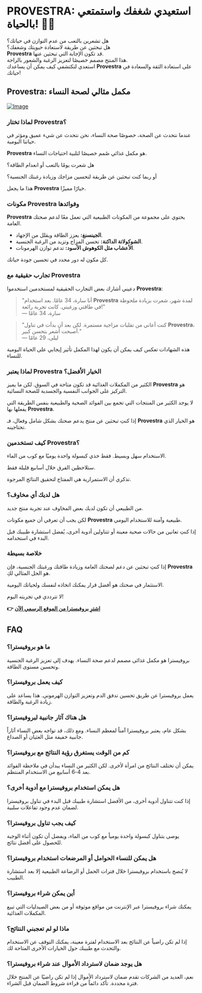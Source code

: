 # PROVESTRA: استعيدي شغفك واستمتعي بالحياة! 🌸✨

هل تشعرين بالتعب من عدم التوازن في حياتك؟  
هل تبحثين عن طريقة لاستعادة حيويتك وشغفك؟  
**Provestra** قد تكون الإجابة التي تبحثين عنها.  
هذا المنتج مصمم خصيصًا لتعزيز الرغبة والشعور بالراحة.  
استعدي لتكتشفي كيف يمكن أن يساعدك **Provestra** على استعادة الثقة والسعادة في حياتك!

## Provestra: مكمل مثالي لصحة النساء

[![Image](https://www2.sellhealth.com/42/provestra_a_3_2.jpg)](https://gchaffi.com/77XAdOgl)

### لماذا تختار Provestra؟

عندما نتحدث عن الصحة، خصوصًا صحة النساء، نحن نتحدث عن شيء عميق ومؤثر في حياتنا اليومية. 

**Provestra** هو مكمل غذائي صُمم خصيصًا لتلبية احتياجات النساء. 

هل شعرت يومًا بالتعب أو انعدام الطاقة؟ 

أو ربما كنت تبحثين عن طريقة لتحسين مزاجك وزيادة رغبتك الجنسية؟ 

هذا ما يجعل **Provestra** خيارًا مميزًا.

### مكونات Provestra وفوائدها

**Provestra** يحتوي على مجموعة من المكونات الطبيعية التي تعمل معًا لدعم صحتك العامة. 

- **الجينسنغ:** يعزز الطاقة ويقلل من الإجهاد.
- **الشوكولاتة الداكنة:** تحسن المزاج وتزيد من الرغبة الجنسية.
- **الأعشاب مثل الكوهوش الأسود:** تدعم توازن الهرمونات.

كل مكون له دور محدد في تحسين جودة حياتك.

### تجارب حقيقية مع Provestra

دعيني أشارك بعض التجارب الحقيقية لمستخدمين استخدموا **Provestra**:

> "أنا سارة، 34 عامًا. بعد استخدام **Provestra** لمدة شهر، شعرت بزيادة ملحوظة في طاقتي ورغبتي. كانت تجربة رائعة!"  
> — سارة، 34 عامًا

> "كنت أعاني من تقلبات مزاجية مستمرة. لكن بعد أن بدأت في تناول **Provestra**، أصبحت أشعر بتحسن كبير."  
> — ليلى، 29 عامًا

هذه الشهادات تعكس كيف يمكن أن يكون لهذا المكمل تأثير إيجابي على الحياة اليومية للنساء.

### لماذا يعتبر Provestra الخيار الأفضل؟

الكثير من المكملات الغذائية قد تكون متاحة في السوق. لكن ما يميز **Provestra** هو التركيز على الجوانب النفسية والجسدية للصحة النسائية.

لا يوجد الكثير من المنتجات التي تجمع بين الفوائد الصحية والطبيعية بنفس الطريقة التي يفعلها بها **Provestra**.

إذا كنتِ تبحثين عن منتج يدعم صحتك بشكل شامل وفعال، فـ **Provestra** هو الخيار الذي تحتاجينه.

### كيف تستخدمين Provestra؟

الاستخدام سهل وبسيط. فقط خذي كبسولة واحدة يوميًا مع كوب من الماء.

ستلاحظين الفرق خلال أسابيع قليلة فقط. 

تذكري أن الاستمرارية هي المفتاح لتحقيق النتائج المرجوة.

### هل لديك أي مخاوف؟

من الطبيعي أن تكون لديك بعض المخاوف عند تجربة منتج جديد. 

لكن يجب أن تعرفي أن جميع مكونات **Provestra** طبيعية وآمنة للاستخدام اليومي.

إذا كنتِ تعانين من حالات صحية معينة أو تتناولين أدوية أخرى، يُفضل استشارة طبيبك قبل البدء في استخدامه.

### خلاصة بسيطة

إذا كنتِ تبحثين عن دعم لصحتك العامة وزيادة طاقتك ورغبتك الجنسية، فإن **Provestra** هو الحل المثالي لكِ.

الاستثمار في صحتك هو أفضل قرار يمكنك اتخاذه لنفسك ولحياتك اليومية.

لا تترددي في تجربته اليوم!



**👉 [اشترِ بروفيسترا من الموقع الرسمي الآن](https://gchaffi.com/77XAdOgl)**

## FAQ

### ما هو بروفيسترا؟
بروفيسترا هو مكمل غذائى مصمم لدعم صحة النساء. يهدف إلى تعزيز الرغبة الجنسية وتحسين مستوى الطاقة.

### كيف يعمل بروفيسترا؟
يعمل بروفيسترا عن طريق تحسين تدفق الدم وتعزيز التوازن الهرموني. هذا يساعد على زيادة الرغبة والطاقة.

### هل هناك آثار جانبية لبروفيسترا؟
بشكل عام، يعتبر بروفيسترا آمناً لمعظم النساء. ومع ذلك، قد تواجه بعض النساء آثاراً جانبية خفيفة مثل الغثيان أو الصداع.

### كم من الوقت يستغرق رؤية النتائج مع بروفيسترا؟
يمكن أن تختلف النتائج من امرأة لأخرى. لكن الكثير من النساء يبدأن في ملاحظة الفوائد بعد 4-6 أسابيع من الاستخدام المنتظم.

### هل يمكن استخدام بروفيسترا مع أدوية أخرى؟
إذا كنت تتناول أدوية أخرى، من الأفضل استشارة طبيبك قبل البدء في تناول بروفيسترا لضمان عدم وجود تفاعلات سلبية.

### كيف يجب تناول بروفيسترا؟
يوصى بتناول كبسولة واحدة يومياً مع كوب من الماء، ويفضل أن تكون أثناء الوجبة للحصول على أفضل نتائج.

### هل يمكن للنساء الحوامل أو المرضعات استخدام بروفيسترا؟
لا يُنصح باستخدام بروفيسترا خلال فترات الحمل أو الرضاعة الطبيعية إلا بعد استشارة الطبيب.

### أين يمكن شراء بروفيسترا؟
يمكنك شراء بروفيسترا عبر الإنترنت من مواقع موثوقة أو من بعض الصيدليات التي تبيع المكملات الغذائية.

### ماذا لو لم تعجبني النتائج؟ 
إذا لم تكن راضياً عن النتائج بعد الاستخدام لفترة معينة، يمكنك التوقف عن الاستخدام والتحدث مع طبيبك حول الخيارات الأخرى المتاحة لك.

### هل يوجد ضمان لاسترداد الأموال عند شراء بروفيسترا؟
نعم، العديد من الشركات تقدم ضمان لاسترداد الأموال إذا لم تكن راضيًا عن المنتج خلال فترة محددة. تأكد دائماً من قراءة شروط الضمان قبل الشراء.